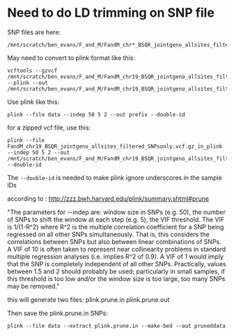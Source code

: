# Need to do LD trimming on SNP file

SNP files are here:
```
/mnt/scratch/ben_evans/F_and_M/FandM_chr*_BSQR_jointgeno_allsites_filtered_SNPsonly.vcf.gz*
```

May need to convert to plink format like this:
```
vcftools --gzvcf /mnt/scratch/ben_evans/F_and_M/FandM_chr19_BSQR_jointgeno_allsites_filtered_SNPsonly.vcf.gz --plink --out /mnt/scratch/ben_evans/F_and_M/FandM_chr19_BSQR_jointgeno_allsites_filtered_SNPsonly.vcf.gz_in_plink
```

Use plink like this:
```
plink --file data --indep 50 5 2 --out prefix --double-id
```

for a zipped vcf file, use this:
```
plink --file FandM_chr19_BSQR_jointgeno_allsites_filtered_SNPsonly.vcf.gz_in_plink --indep 50 5 2 --out /mnt/scratch/ben_evans/F_and_M/FandM_chr19_BSQR_jointgeno_allsites_filtered_SNPsonly_LDprune --double-id
```

The `--double-id` is needed to make plink ignore underscores in the sample IDs

according to : http://zzz.bwh.harvard.edu/plink/summary.shtml#prune

"The parameters for --indep are: window size in SNPs (e.g. 50), the number of SNPs to shift the window at each step (e.g. 5), the VIF threshold. The VIF is 1/(1-R^2) where R^2 is the multiple correlation coefficient for a SNP being regressed on all other SNPs simultaneously. That is, this considers the correlations between SNPs but also between linear combinations of SNPs. A VIF of 10 is often taken to represent near collinearity problems in standard multiple regression analyses (i.e. implies R^2 of 0.9). A VIF of 1 would imply that the SNP is completely independent of all other SNPs. Practically, values between 1.5 and 2 should probably be used; particularly in small samples, if this threshold is too low and/or the window size is too large, too many SNPs may be removed."

this will generate two files: 
      plink.prune.in
      plink.prune.out
      
Then save the plink.prune.in SNPs:      
```
plink --file data --extract plink.prune.in --make-bed --out pruneddata
```
